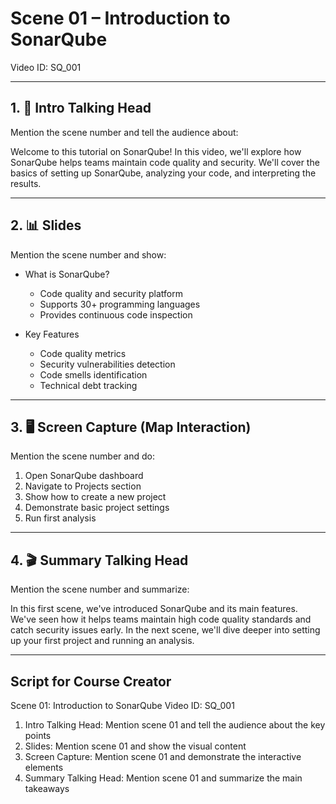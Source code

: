 # Scene 01 – Introduction to SonarQube
Video ID: SQ_001

---

## 1. 🎥 Intro Talking Head
Mention the scene number and tell the audience about:

Welcome to this tutorial on SonarQube! In this video, we'll explore how SonarQube helps teams maintain code quality and security. We'll cover the basics of setting up SonarQube, analyzing your code, and interpreting the results.

---

## 2. 📊 Slides
Mention the scene number and show:

- What is SonarQube?
  - Code quality and security platform
  - Supports 30+ programming languages
  - Provides continuous code inspection

- Key Features
  - Code quality metrics
  - Security vulnerabilities detection
  - Code smells identification
  - Technical debt tracking

---

## 3. 🖥️ Screen Capture (Map Interaction)
Mention the scene number and do:

1. Open SonarQube dashboard
2. Navigate to Projects section
3. Show how to create a new project
4. Demonstrate basic project settings
5. Run first analysis

---

## 4. 🎬 Summary Talking Head
Mention the scene number and summarize:

In this first scene, we've introduced SonarQube and its main features. We've seen how it helps teams maintain high code quality standards and catch security issues early. In the next scene, we'll dive deeper into setting up your first project and running an analysis.

---

## Script for Course Creator
Scene 01: Introduction to SonarQube
Video ID: SQ_001

1. Intro Talking Head: Mention scene 01 and tell the audience about the key points
2. Slides: Mention scene 01 and show the visual content
3. Screen Capture: Mention scene 01 and demonstrate the interactive elements
4. Summary Talking Head: Mention scene 01 and summarize the main takeaways
